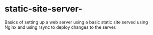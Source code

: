 # static-site-server-
Basics of setting up a web server using a basic static site served using Nginx and using rsync to deploy changes to the server.
